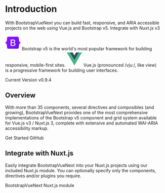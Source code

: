 # Introduction

<div class="lead mb-5">

With BootstrapVueNext you can build fast, responsive, and ARIA accessible projects on the web using Vue.js and Bootstrap v5.
Integrate with Nuxt.js v3

</div>

<b-row cols="2" cols-lg="2">
  <b-col class="text-center">
    <b-link class="card-link" to="https://getbootstrap.com">
      <b-card class="p-3">
        <svg xmlns="http://www.w3.org/2000/svg" width="50" height="50" viewBox="0 0 128 128"><defs><linearGradient id="deviconBootstrap0" x1="76.079" x2="523.48" y1="10.798" y2="365.95" gradientTransform="translate(1.11 14.613) scale(.24566)" gradientUnits="userSpaceOnUse"><stop offset="0" stop-color="#9013fe"/><stop offset="1" stop-color="#6610f2"/></linearGradient><linearGradient id="deviconBootstrap1" x1="193.51" x2="293.51" y1="109.74" y2="278.87" gradientTransform="translate(0 52)" gradientUnits="userSpaceOnUse"><stop offset="0" stop-color="#fff"/><stop offset="1" stop-color="#f1e5fc"/></linearGradient><filter id="deviconBootstrap2" width="197" height="249" x="161.9" y="135.46" color-interpolation-filters="sRGB" filterUnits="userSpaceOnUse"><feFlood flood-opacity="0" result="BackgroundImageFix"/><feColorMatrix in="SourceAlpha" values="0 0 0 0 0 0 0 0 0 0 0 0 0 0 0 0 0 0 127 0"/><feOffset dy="4"/><feGaussianBlur stdDeviation="8"/><feColorMatrix values="0 0 0 0 0 0 0 0 0 0 0 0 0 0 0 0 0 0 0.15 0"/><feBlend in2="BackgroundImageFix" result="effect1_dropShadow"/><feBlend in="SourceGraphic" in2="effect1_dropShadow" result="shape"/></filter></defs><path fill="url(#deviconBootstrap0)" d="M14.985 27.712c-.237-6.815 5.072-13.099 12.249-13.099h73.54c7.177 0 12.486 6.284 12.249 13.099c-.228 6.546.068 15.026 2.202 21.94c2.141 6.936 5.751 11.319 11.664 11.883v6.387c-5.913.564-9.523 4.947-11.664 11.883c-2.134 6.914-2.43 15.394-2.202 21.94c.237 6.815-5.072 13.098-12.249 13.098h-73.54c-7.177 0-12.486-6.284-12.249-13.098c.228-6.546-.068-15.026-2.203-21.94c-2.14-6.935-5.76-11.319-11.673-11.883v-6.387c5.913-.563 9.533-4.947 11.673-11.883c2.135-6.914 2.43-15.394 2.203-21.94z"/><path fill="url(#deviconBootstrap1)" d="M267.1 364.46c47.297 0 75.798-23.158 75.798-61.355c0-28.873-20.336-49.776-50.532-53.085v-1.203c22.185-3.609 39.594-24.211 39.594-47.219c0-32.783-25.882-54.138-65.322-54.138h-88.74v217zm-54.692-189.48h45.911c24.958 0 39.131 11.128 39.131 31.279c0 21.505-16.484 33.535-46.372 33.535h-38.67zm0 161.96v-71.431h45.602c32.661 0 49.608 12.03 49.608 35.49c0 23.459-16.484 35.941-47.605 35.941z" filter="url(#deviconBootstrap2)" transform="translate(1.494 2.203) scale(.24566)"/></svg>
        <b-card-text class="mt-4">
          Bootstrap v5 is the world's most popular framework for building responsive, mobile-first sites.
        </b-card-text>
      </b-card>
    </b-link>
  </b-col>
  <b-col class="text-center">
    <b-link class="card-link" to="https://vuejs.org">
      <b-card class="p-3">
        <svg xmlns="http://www.w3.org/2000/svg" width="50" height="50" viewBox="0 0 128 128"><path fill="none" d="m0 8.934l49.854.158l14.167 24.47l14.432-24.47L128 8.935l-63.834 110.14zm126.98.637l-24.36.02l-38.476 66.053L25.691 9.592L.942 9.572l63.211 107.89zm-25.149-.008l-22.745.168l-15.053 24.647L49.216 9.73l-22.794-.168l37.731 64.476zm-75.834-.17l23.002.009m-23.002-.01l23.002.01"/><path fill="#35495e" d="m25.997 9.393l23.002.009L64.035 34.36L79.018 9.404L102 9.398L64.15 75.053z"/><path fill="#41b883" d="m.91 9.569l25.067-.172l38.15 65.659L101.98 9.401l25.11.026l-62.966 108.06z"/></svg>
        <b-card-text class="mt-4">
          Vue.js (pronounced /vjuː/, like view) is a progressive framework for building user interfaces.
        </b-card-text>
      </b-card>
    </b-link>
  </b-col>
</b-row>

Current Version
<b-badge>v0.9.4</b-badge>

## Overview

With more than 35 components, several directives and composibles (and growing), BootstrapVueNext provides one of the most comprehensive implementations of the Bootstrap v5 component and grid system available for Vue.js v3 / Nuxt.js 3, complete with extensive and automated WAI-ARIA accessibility markup.

<div class="d-flex gap-2 mt-4">
  <b-button to="/getting-started" variant="primary">Get Started</b-button>
  <b-button to="https://github.com/bootstrap-vue-next/bootstrap-vue-next" variant="outline-secondary">GitHub</b-button>
</div>

## Integrate with Nuxt.js

Easily integrate BootstrapVueNext into your Nuxt.js projects using our included Nuxt.js module. You can optionally specify only the components, directives and/or plugins you require.

<b-button variant="secondary" to="/getting-started#nuxtjs" class="mt-3">BootstrapVueNext Nuxt.js module</b-button>

<script setup lang="ts">
import {
  BButton,
  BCol,
  BCard,
  BCardText,
  BLink,
  BBadge,
  BRow,
} from 'bootstrap-vue-next'
</script>
